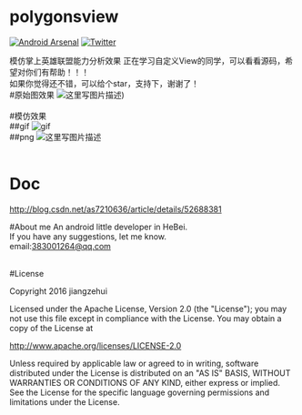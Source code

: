 # polygonsview

[![Android Arsenal](https://img.shields.io/badge/Android%20Arsenal-polygonsview-green.svg?style=true)](https://android-arsenal.com/details/3/4408)
[![Twitter](https://img.shields.io/badge/Gradle-2.1.0-brightgreen.svg)](https://github.com/jiangzehui/polygonsview)

模仿掌上英雄联盟能力分析效果
正在学习自定义View的同学，可以看看源码，希望对你们有帮助！！！
<br>
如果你觉得还不错，可以给个star，支持下，谢谢了！
<br>
#原始图效果
![这里写图片描述](https://github.com/jiangzehui/polygonsview/blob/master/png/p2.png))
<br><br>
#模仿效果
<br>
##gif
![gif](https://github.com/jiangzehui/polygonsview/blob/master/png/p3.gif)
<br>
##png
![这里写图片描述](https://github.com/jiangzehui/polygonsview/blob/master/png/p1.png)
<br><br>

# Doc
http://blog.csdn.net/as7210636/article/details/52688381
<br>


#About me
An android little developer in HeBei.<br>
If you have any suggestions, let me know.<br>
email:383001264@qq.com

<br>
#License

Copyright 2016 jiangzehui

Licensed under the Apache License, Version 2.0 (the "License"); you may not use this file except in compliance with the License. You may obtain a copy of the License at

http://www.apache.org/licenses/LICENSE-2.0

Unless required by applicable law or agreed to in writing, software distributed under the License is distributed on an "AS IS" BASIS, WITHOUT WARRANTIES OR CONDITIONS OF ANY KIND, either express or implied. See the License for the specific language governing permissions and limitations under the License.
